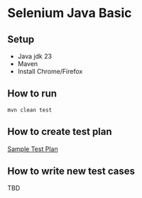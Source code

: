 # Selenium Java Basic

## Setup
- Java jdk 23
- Maven
- Install Chrome/Firefox

## How to run
```shell
mvn clean test
```

## How to create test plan
[Sample Test Plan](Sample-plan.xml)

## How to write new test cases
TBD